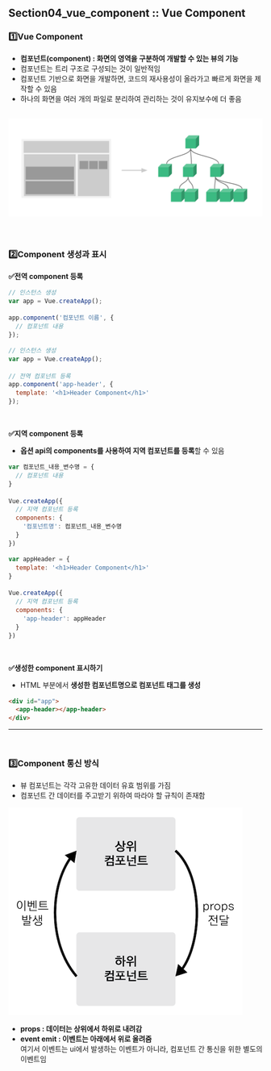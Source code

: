 
## Section04_vue_component :: Vue Component

### 1️⃣Vue Component
- <b>컴포넌트(component) : 화면의 영역을 구분하여 개발할 수 있는 뷰의 기능</b>  
- 컴포넌트는 트리 구조로 구성되는 것이 일반적임  
- 컴포넌트 기반으로 화면을 개발하면, 코드의 재사용성이 올라가고 빠르게 화면을 제작할 수 있음
- 하나의 화면을 여러 개의 파일로 분리하여 관리하는 것이 유지보수에 더 좋음  

![component tree image](img_component_tree.png)
---
<br>



### 2️⃣Component 생성과 표시
**✅전역 component 등록**
```javascript
// 인스턴스 생성
var app = Vue.createApp();

app.component('컴포넌트 이름', {
  // 컴포넌트 내용
});
```
```javascript
// 인스턴스 생성
var app = Vue.createApp();

// 전역 컴포넌트 등록
app.component('app-header', {
  template: '<h1>Header Component</h1>'
});
```
<br>



**✅지역 component 등록**
- **옵션 api의 components를 사용하여 지역 컴포넌트를 등록**할 수 있음
```javascript
var 컴포넌트_내용_변수명 = {
  // 컴포넌트 내용
}

Vue.createApp({
  // 지역 컴포넌트 등록
  components: {
    '컴포넌트명': 컴포넌트_내용_변수명
  }
})
```
```javascript
var appHeader = {
  template: '<h1>Header Component</h1>'
}

Vue.createApp({
  // 지역 컴포넌트 등록
  components: {
    'app-header': appHeader
  }
})
```
<br>



**✅생성한 component 표시하기**
- HTML 부분에서 <b>생성한 컴포넌트명으로 컴포넌트 태그를 생성</b>
```html
<div id="app">
  <app-header></app-header>
</div>
```
---
<br>



### 3️⃣Component 통신 방식
- 뷰 컴포넌트는 각각 고유한 데이터 유효 범위를 가짐
- 컴포넌트 간 데이터를 주고받기 위하여 따라야 할 규칙이 존재함

![component communication image](img_component_comm.png)
- **props : 데이터는 상위에서 하위로 내려감**
- **event emit : 이벤트는 아래에서 위로 올려줌** <br>
여기서 이벤트는 ui에서 발생하는 이벤트가 아니라, 컴포넌트 간 통신을 위한 별도의 이벤트임